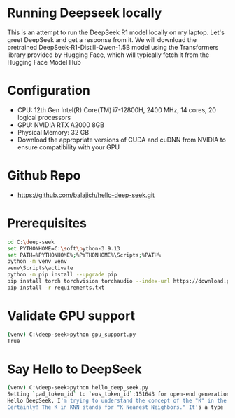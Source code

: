 # Running Deepseek locally
This is an attempt to run the DeepSeek R1 model locally on my laptop. Let's greet DeepSeek and get a response from it. We will download the pretrained DeepSeek-R1-Distill-Qwen-1.5B model using the Transformers library provided by Hugging Face, which will typically fetch it from the Hugging Face Model Hub
# Configuration 
- CPU: 12th Gen Intel(R) Core(TM) i7-12800H, 2400 MHz, 14 cores, 20 logical processors 
- GPU: NVIDIA RTX A2000 8GB 
- Physical Memory: 32 GB
- Download the appropriate versions of CUDA and cuDNN from NVIDIA to ensure compatibility with your GPU
# Github Repo
- https://github.com/balajich/hello-deep-seek.git
# Prerequisites
```bash
cd C:\deep-seek
set PYTHONHOME=C:\soft\python-3.9.13
set PATH=%PYTHONHOME%;%PYTHONHOME%\Scripts;%PATH%
python -m venv venv
venv\Scripts\activate
python -m pip install --upgrade pip
pip install torch torchvision torchaudio --index-url https://download.pytorch.org/whl/cu118
pip install -r requirements.txt
```
# Validate GPU support
```bash
(venv) C:\deep-seek>python gpu_support.py
True
```
# Say Hello to DeepSeek
```bash
(venv) C:\deep-seek>python hello_deep_seek.py
Setting `pad_token_id` to `eos_token_id`:151643 for open-end generation.
Hello DeepSeek, I'm trying to understand the concept of the "K" in the KNN algorithm. Could you explain it to me?
Certainly! The K in KNN stands for "K Nearest Neighbors." It's a type
```